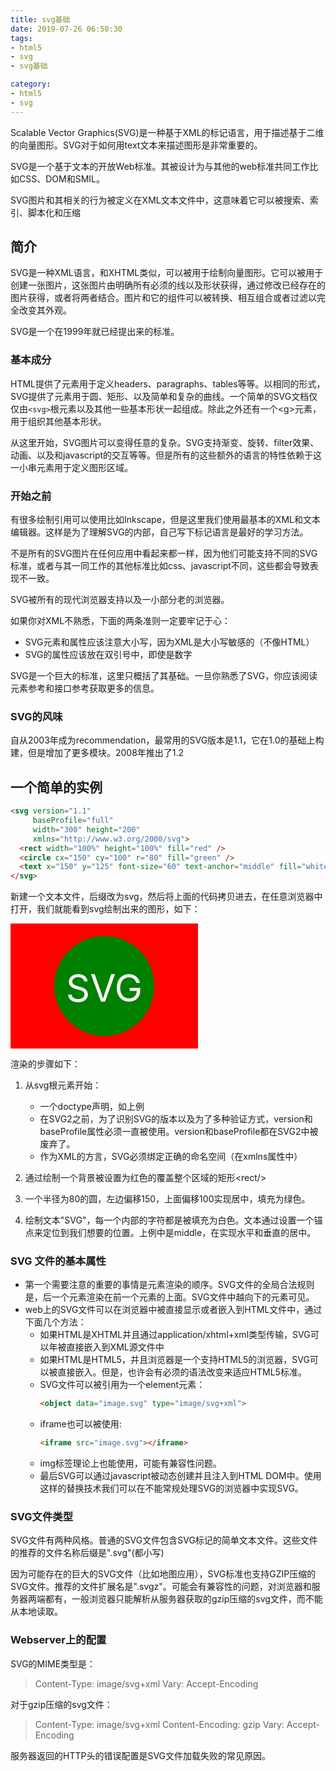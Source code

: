 ```yaml
---
title: svg基础
date: 2019-07-26 06:50:30
tags:
- html5
- svg
- svg基础

category:
- html5
- svg
---
```


Scalable Vector Graphics(SVG)是一种基于XML的标记语言，用于描述基于二维的向量图形。SVG对于如何用text文本来描述图形是非常重要的。

SVG是一个基于文本的开放Web标准。其被设计为与其他的web标准共同工作比如CSS、DOM和SMIL。

SVG图片和其相关的行为被定义在XML文本文件中，这意味着它可以被搜索、索引、脚本化和压缩

## 简介
SVG是一种XML语言，和XHTML类似，可以被用于绘制向量图形。它可以被用于创建一张图片，这张图片由明确所有必须的线以及形状获得，通过修改已经存在的图片获得，或者将两者结合。图片和它的组件可以被转换、相互组合或者过滤以完全改变其外观。

SVG是一个在1999年就已经提出来的标准。

### 基本成分
HTML提供了元素用于定义headers、paragraphs、tables等等。以相同的形式，SVG提供了元素用于圆、矩形、以及简单和复杂的曲线。一个简单的SVG文档仅仅由<code>\<svg\></code>根元素以及其他一些基本形状一起组成。除此之外还有一个\<g\>元素，用于组织其他基本形状。

从这里开始，SVG图片可以变得任意的复杂。SVG支持渐变、旋转、filter效果、动画、以及和javascript的交互等等。但是所有的这些额外的语言的特性依赖于这一小串元素用于定义图形区域。

### 开始之前
有很多绘制引用可以使用比如Inkscape，但是这里我们使用最基本的XML和文本编辑器。这样是为了理解SVG的内部，自己写下标记语言是最好的学习方法。

不是所有的SVG图片在任何应用中看起来都一样，因为他们可能支持不同的SVG标准，或者与其一同工作的其他标准比如css、javascript不同，这些都会导致表现不一致。

SVG被所有的现代浏览器支持以及一小部分老的浏览器。

如果你对XML不熟悉，下面的两条准则一定要牢记于心：
* SVG元素和属性应该注意大小写，因为XML是大小写敏感的（不像HTML）
* SVG的属性应该放在双引号中，即使是数字

SVG是一个巨大的标准，这里只概括了其基础。一旦你熟悉了SVG，你应该阅读元素参考和接口参考获取更多的信息。

### SVG的风味
自从2003年成为recommendation，最常用的SVG版本是1.1，它在1.0的基础上构建，但是增加了更多模块。2008年推出了1.2

## 一个简单的实例
```html
<svg version="1.1"
     baseProfile="full"
     width="300" height="200"
     xmlns="http://www.w3.org/2000/svg">
  <rect width="100%" height="100%" fill="red" />
  <circle cx="150" cy="100" r="80" fill="green" />
  <text x="150" y="125" font-size="60" text-anchor="middle" fill="white">SVG></text>
</svg>
```
新建一个文本文件，后缀改为svg，然后将上面的代码拷贝进去，在任意浏览器中打开，我们就能看到svg绘制出来的图形，如下：

<svg version="1.1"
     baseProfile="full"
     width="300" height="200"
     xmlns="http://www.w3.org/2000/svg">
  <rect width="100%" height="100%" fill="red" />
  <circle cx="150" cy="100" r="80" fill="green" />
  <text x="150" y="125" font-size="60" text-anchor="middle" fill="white">SVG</text>
</svg>

渲染的步骤如下：
1. 从svg根元素开始：
   * 一个doctype声明，如上例
   * 在SVG2之前，为了识别SVG的版本以及为了多种验证方式，version和baseProfile属性必须一直被使用。version和baseProfile都在SVG2中被废弃了。
   * 作为XML的方言，SVG必须绑定正确的命名空间（在xmlns属性中）

2. 通过绘制一个背景被设置为红色的覆盖整个区域的矩形\<rect/>
3. 一个半径为80的圆，左边偏移150，上面偏移100实现居中，填充为绿色。
4. 绘制文本"SVG"，每一个内部的字符都是被填充为白色。文本通过设置一个锚点来定位到我们想要的位置。上例中是middle，在实现水平和垂直的居中。

### SVG 文件的基本属性
* 第一个需要注意的重要的事情是元素渲染的顺序。SVG文件的全局合法规则是，后一个元素渲染在前一个元素的上面。SVG文件中越向下的元素可见。
* web上的SVG文件可以在浏览器中被直接显示或者嵌入到HTML文件中，通过下面几个方法：
  * 如果HTML是XHTML并且通过application/xhtml+xml类型传输，SVG可以年被直接嵌入到XML源文件中
  * 如果HTML是HTML5，并且浏览器是一个支持HTML5的浏览器，SVG可以被直接嵌入。但是，也许会有必须的语法改变来适应HTML5标准。
  * SVG文件可以被引用为一个element元素：
    ```html
    <object data="image.svg" type="image/svg+xml">
    ```
  * iframe也可以被使用:
    ```html
    <iframe src="image.svg"></iframe>
    ```
  * img标签理论上也能使用，可能有兼容性问题。
  * 最后SVG可以通过javascript被动态创建并且注入到HTML DOM中。使用这样的替换技术我们可以在不能常规处理SVG的浏览器中实现SVG。

### SVG文件类型
SVG文件有两种风格。普通的SVG文件包含SVG标记的简单文本文件。这些文件的推荐的文件名称后缀是".svg"(都小写)

因为可能存在的巨大的SVG文件（比如地图应用），SVG标准也支持GZIP压缩的SVG文件。推荐的文件扩展名是".svgz"。可能会有兼容性的问题，对浏览器和服务器两端都有，一般浏览器只能解析从服务器获取的gzip压缩的svg文件，而不能从本地读取。

### Webserver上的配置
SVG的MIME类型是：
> Content-Type: image/svg+xml
> Vary: Accept-Encoding

对于gzip压缩的svg文件：
> Content-Type: image/svg+xml
> Content-Encoding: gzip
> Vary: Accept-Encoding

服务器返回的HTTP头的错误配置是SVG文件加载失败的常见原因。